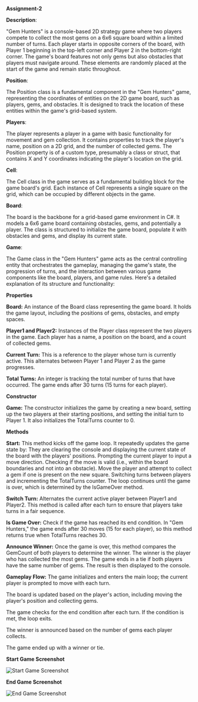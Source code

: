 **Assignment-2**


**Description**:

"Gem Hunters" is a console-based 2D strategy game where two players compete to collect the most gems on a 6x6 square board within a limited number of turns. Each player starts in opposite corners of the board, with Player 1 beginning in the top-left corner and Player 2 in the bottom-right corner. The game's board features not only gems but also obstacles that players must navigate around. These elements are randomly placed at the start of the game and remain static throughout.


**Position**:

The Position class is a fundamental component in the "Gem Hunters" game, representing the coordinates of entities on the 2D game board, such as players, gems, and obstacles. It is designed to track the location of these entities within the game's grid-based system.

**Players**:

The player represents a player in a game with basic functionality for movement and gem collection. It contains properties to track the player's name, position on a 2D grid, and the number of collected gems. The Position property is of a custom type, presumably a class or struct, that contains X and Y coordinates indicating the player's location on the grid.

**Cell**:

The Cell class in the game serves as a fundamental building block for the game board's grid. Each instance of Cell represents a single square on the grid, which can be occupied by different objects in the game.

**Board**:

The board is the backbone for a grid-based game environment in C#. It models a 6x6 game board containing obstacles, gems, and potentially a player. The class is structured to initialize the game board, populate it with obstacles and gems, and display its current state. 

**Game**:

The Game class in the "Gem Hunters" game acts as the central controlling entity that orchestrates the gameplay, managing the game's state, the progression of turns, and the interaction between various game components like the board, players, and game rules. Here's a detailed explanation of its structure and functionality:

**Properties**

**Board:** 
An instance of the Board class representing the game board. It holds the game layout, including the positions of gems, obstacles, and empty spaces.

**Player1 and Player2:**
Instances of the Player class represent the two players in the game. Each player has a name, a position on the board, and a count of collected gems.

**Current Turn:** 
This is a reference to the player whose turn is currently active. This alternates between Player 1 and Player 2 as the game progresses.

**Total Turns:** 
An integer is tracking the total number of turns that have occurred. The game ends after 30 turns (15 turns for each player).

**Constructor**

**Game:** 
The constructor initializes the game by creating a new board, setting up the two players at their starting positions, and setting the initial turn to Player 1. It also initializes the TotalTurns counter to 0.

**Methods**

**Start:** This method kicks off the game loop. It repeatedly updates the game state by:
They are clearing the console and displaying the current state of the board with the players' positions.
Prompting the current player to input a move direction.
Checking if the move is valid (i.e., within the board boundaries and not into an obstacle).
Move the player and attempt to collect a gem if one is present on the new square.
Switching turns between players and incrementing the TotalTurns counter.
The loop continues until the game is over, which is determined by the IsGameOver method.

**Switch Turn:** 
Alternates the current active player between Player1 and Player2. This method is called after each turn to ensure that players take turns in a fair sequence.

**Is Game Over:**
Check if the game has reached its end condition. In "Gem Hunters," the game ends after 30 moves (15 for each player), so this method returns true when TotalTurns reaches 30.

**Announce Winner:**
Once the game is over, this method compares the GemCount of both players to determine the winner. The winner is the player who has collected the most gems. The game ends in a tie if both players have the same number of gems. The result is then displayed to the console.

**Gameplay Flow:** 
The game initializes and enters the main loop; the current player is prompted to move with each turn.

The board is updated based on the player's action, including moving the player's position and collecting gems.

The game checks for the end condition after each turn. If the condition is met, the loop exits.

The winner is announced based on the number of gems each player collects.

The game ended up with a winner or tie.


**Start Game Screenshot**

![Start Game Screenshot](https://github.com/direct2sunny/Assignment-2/assets/156108180/00268d03-bd71-4796-a938-ba993950fcc4)


**End Game Screenshot**

![End Game Screenshot](https://github.com/direct2sunny/Assignment-2/assets/156108180/c9a3cede-c59e-45cd-9ab7-b1e70e148b03)




